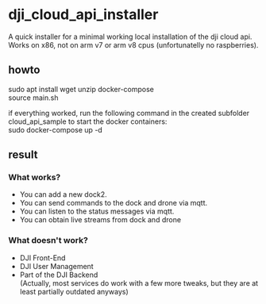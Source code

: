 # dji_cloud_api_installer

A quick installer for a minimal working local installation of the dji cloud api.
Works on x86, not on arm v7 or arm v8 cpus (unfortunatelly no raspberries).

## howto

sudo apt install wget unzip docker-compose  
source main.sh  

if everything worked, run the following command in the created subfolder cloud_api_sample to start the docker containers:  
sudo docker-compose up -d  

## result

### What works?
- You can add a new dock2.   
- You can send commands to the dock and drone via mqtt.   
- You can listen to the status messages via mqtt.  
- You can obtain live streams from dock and drone  

### What doesn't work?
- DJI Front-End  
- DJI User Management  
- Part of the DJI Backend  
(Actually, most services do work with a few more tweaks, but they are at least partially outdated anyways)
